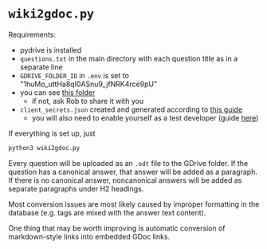 # `wiki2gdoc.py`

Requirements:

- pydrive is installed
- `questions.txt` in the main directory with each question title as in a separate line
- `GDRIVE_FOLDER_ID` in `.env` is set to "1huMo_uttHa8qI0ASnu9_jfNRK4rce9pU"
- you can see [this folder](https://drive.google.com/drive/folders/1huMo_uttHa8qI0ASnu9_jfNRK4rce9pU)
  - if not, ask Rob to share it with you
- `client_secrets.json` created and generated according to [this guide](https://d35mpxyw7m7k7g.cloudfront.net/bigdata_1/Get+Authentication+for+Google+Service+API+.pdf)
  - you will also need to enable yourself as a test developer (guide [here](https://www.youtube.com/watch?v=x_NPvk0pk8g))

If everything is set up, just

```py
python3 wiki2gdoc.py
```

Every question will be uploaded as an `.odt` file to the GDrive folder. If the question has a canonical answer, that answer will be added as a paragraph. If there is no canonical answer, noncanonical answers will be added as separate paragraphs under H2 headings.

Most conversion issues are most likely caused by improper formatting in the database (e.g. tags are mixed with the answer text content).

One thing that may be worth improving is automatic conversion of markdown-style links into embedded GDoc links.
